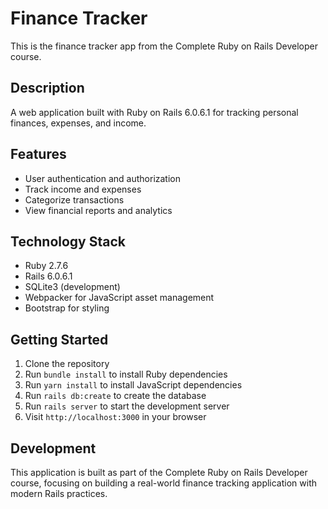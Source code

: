 # Finance Tracker

This is the finance tracker app from the Complete Ruby on Rails Developer course.

## Description

A web application built with Ruby on Rails 6.0.6.1 for tracking personal finances, expenses, and income.

## Features

- User authentication and authorization
- Track income and expenses
- Categorize transactions
- View financial reports and analytics

## Technology Stack

- Ruby 2.7.6
- Rails 6.0.6.1
- SQLite3 (development)
- Webpacker for JavaScript asset management
- Bootstrap for styling

## Getting Started

1. Clone the repository
2. Run `bundle install` to install Ruby dependencies
3. Run `yarn install` to install JavaScript dependencies
4. Run `rails db:create` to create the database
5. Run `rails server` to start the development server
6. Visit `http://localhost:3000` in your browser

## Development

This application is built as part of the Complete Ruby on Rails Developer course, focusing on building a real-world finance tracking application with modern Rails practices.
